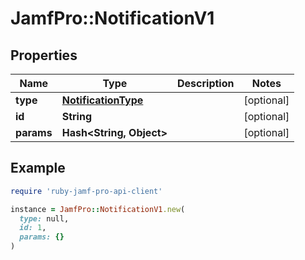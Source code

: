 # JamfPro::NotificationV1

## Properties

| Name | Type | Description | Notes |
| ---- | ---- | ----------- | ----- |
| **type** | [**NotificationType**](NotificationType.md) |  | [optional] |
| **id** | **String** |  | [optional] |
| **params** | **Hash&lt;String, Object&gt;** |  | [optional] |

## Example

```ruby
require 'ruby-jamf-pro-api-client'

instance = JamfPro::NotificationV1.new(
  type: null,
  id: 1,
  params: {}
)
```

